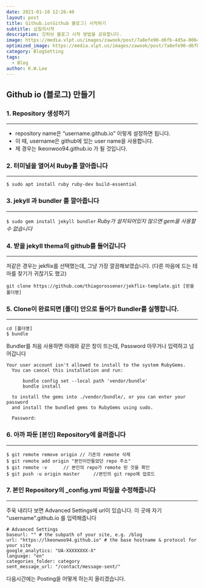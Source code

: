 ```yaml
---
date: 2021-01-10 12:26:40
layout: post
title: Github.io(Github 블로그) 시작하기
subtitle: 삽질의시작
description: 깃허브 블로그 시작 방법을 공유합니다.
image: https://media.vlpt.us/images/zawook/post/7a8efe90-d6fb-4d5a-8064-7a9bc17be261/200820_05.PNG
optimized_image: https://media.vlpt.us/images/zawook/post/7a8efe90-d6fb-4d5a-8064-7a9bc17be261/200820_05.PNG
category: BlogSetting
tags:
  - Blog
author: K.W.Lee
---
```


## Github io (블로그) 만들기

### 1. Repository 생성하기
---
- repository name은 “username.github.io” 이렇게 설정하면 됩니다.
- 이 때, username은 github에 있는 user name을 사용합니다.
- 제 경우는 lkeonwoo94.github.io 가 될 것입니다.


### 2. 터미널을 열어서 Ruby를 깔아줍니다
---
```$ sudo apt install ruby ruby-dev build-essential```

### 3. jekyll 과 bundler 를 깔아줍니다
---
```$ sudo gem install jekyll bundler```
*Ruby가 설치되어있지 않으면 gem을 사용할 수 없습니다*


### 4. 받을 jekyll thema의 github를 들어갑니다
---
저같은 경우는 jekflix를 선택했는데, 그냥 가장 깔끔해보였습니다.
(다른 마음에 드는 테마를 찾기가 귀찮기도 했고)

```git clone https://github.com/thiagorossener/jekflix-template.git [받을 폴더명] ```

### 5. Clone이 완료되면 [폴더] 안으로 들어가 Bundler를 실행합니다.
---
```
cd [폴더명]
$ bundle
```

Bundler를 처음 사용하면 아래와 같은 창이 뜨는데, Password 아무거나 입력하고 넘어갑니다

```
Your user account isn't allowed to install to the system RubyGems.
  You can cancel this installation and run:

      bundle config set --local path 'vendor/bundle'
      bundle install

  to install the gems into ./vendor/bundle/, or you can enter your password
  and install the bundled gems to RubyGems using sudo.

  Password:
```

### 6. 아까 파둔 [본인] Repository에 올려줍니다
---
```
$ git remote remove origin // 기존의 remote 삭제
$ git remote add origin "본인이만들었던 repo 주소" 
$ git remote -v      // 본인의 repo가 remote 된 것을 확인
$ git push -u origin master     //본인의 git repo에 업로드
```

### 7. 본인 Repository의 _config.yml 파일을 수정해줍니다
---
주욱 내리다 보면 Advanced Settings에 url이 있습니다. 이 곳에 자기 "username".github.io 를 입력해줍니다
```
# Advanced Settings
baseurl: "" # the subpath of your site, e.g. /blog
url: "https://lkeonwoo94.github.io" # the base hostname & protocol for your site
google_analytics: "UA-XXXXXXXX-X"
language: "en"
categories_folder: category
sent_message_url: "/contact/message-sent/"
```


다음시간에는 Posting을 어떻게 하는지 올리겠습니다.
